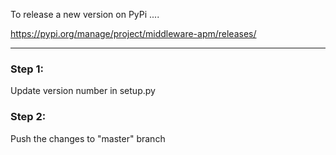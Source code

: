 To release a new version on PyPi ....

https://pypi.org/manage/project/middleware-apm/releases/

---------------------------

### Step 1:
Update version number in setup.py

### Step 2:
Push the changes to "master" branch
